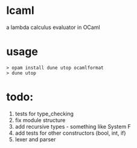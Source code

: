 # lcaml
a lambda calculus evaluator in OCaml

# usage

```shell
> opam install dune utop ocamlformat
> dune utop
```

# todo: 
1. tests for type_checking
2. fix module structure
3. add recursive types - something like System F
4. add tests for other constructors (bool, int, if)
5. lexer and parser
